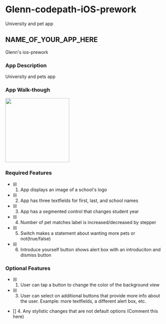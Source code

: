 # Glenn-codepath-iOS-prework
University and pet app
## NAME_OF_YOUR_APP_HERE
Glenn's ios-prework
### App Description
University and pets app


### App Walk-though

<img src="https://i.imgur.com/zvy6tmP.gif" width=200><br>

### Required Features

- [x] 1. App displays an image of a school's logo
- [x] 2. App has three textfields for first, last, and school names
- [x] 3. App has a segmented control that changes student year
- [x] 4. Number of pet matches label is increased/decreased by stepper
- [x] 5. Switch makes a statement about wanting more pets or not(true/false) 
- [x] 6. Introduce yourself button shows alert box with an introduciton and dismiss button

### Optional Features

- [x] 1. User can tap a button to change the color of the background view
- [x] 3. User can select on additional buttons that provide more info about the user. Example: more textfields, a different alert box, etc.
- [] 4. Any stylistic changes that are not default options (Comment this here)
